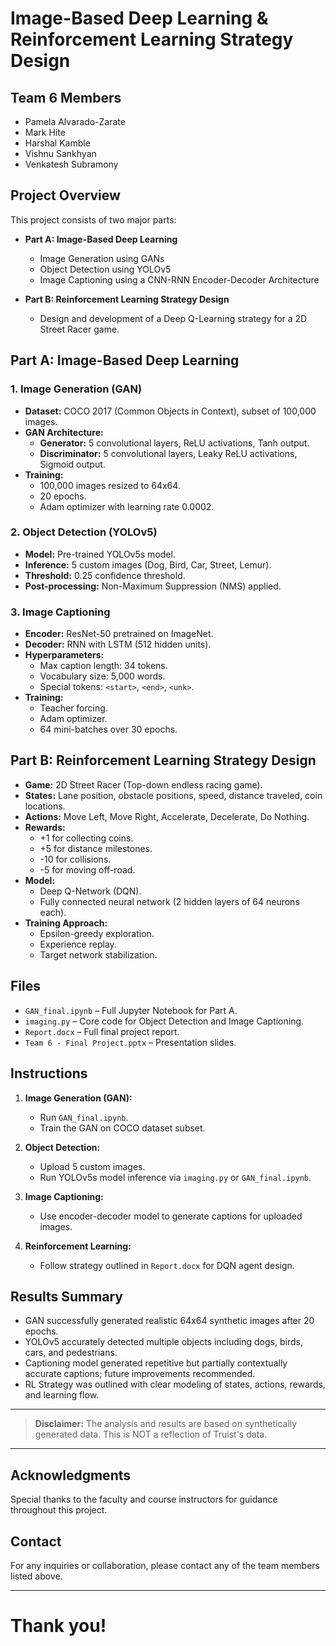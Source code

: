 # Image-Based Deep Learning & Reinforcement Learning Strategy Design

## Team 6 Members
- Pamela Alvarado-Zarate
- Mark Hite
- Harshal Kamble
- Vishnu Sankhyan
- Venkatesh Subramony

## Project Overview
This project consists of two major parts:

- **Part A: Image-Based Deep Learning**
  - Image Generation using GANs
  - Object Detection using YOLOv5
  - Image Captioning using a CNN-RNN Encoder-Decoder Architecture

- **Part B: Reinforcement Learning Strategy Design**
  - Design and development of a Deep Q-Learning strategy for a 2D Street Racer game.

## Part A: Image-Based Deep Learning

### 1. Image Generation (GAN)
- **Dataset:** COCO 2017 (Common Objects in Context), subset of 100,000 images.
- **GAN Architecture:**
  - **Generator:** 5 convolutional layers, ReLU activations, Tanh output.
  - **Discriminator:** 5 convolutional layers, Leaky ReLU activations, Sigmoid output.
- **Training:**
  - 100,000 images resized to 64x64.
  - 20 epochs.
  - Adam optimizer with learning rate 0.0002.

### 2. Object Detection (YOLOv5)
- **Model:** Pre-trained YOLOv5s model.
- **Inference:** 5 custom images (Dog, Bird, Car, Street, Lemur).
- **Threshold:** 0.25 confidence threshold.
- **Post-processing:** Non-Maximum Suppression (NMS) applied.

### 3. Image Captioning
- **Encoder:** ResNet-50 pretrained on ImageNet.
- **Decoder:** RNN with LSTM (512 hidden units).
- **Hyperparameters:**
  - Max caption length: 34 tokens.
  - Vocabulary size: 5,000 words.
  - Special tokens: `<start>`, `<end>`, `<unk>`.
- **Training:**
  - Teacher forcing.
  - Adam optimizer.
  - 64 mini-batches over 30 epochs.

## Part B: Reinforcement Learning Strategy Design

- **Game:** 2D Street Racer (Top-down endless racing game).
- **States:** Lane position, obstacle positions, speed, distance traveled, coin locations.
- **Actions:** Move Left, Move Right, Accelerate, Decelerate, Do Nothing.
- **Rewards:**
  - +1 for collecting coins.
  - +5 for distance milestones.
  - -10 for collisions.
  - -5 for moving off-road.
- **Model:**
  - Deep Q-Network (DQN).
  - Fully connected neural network (2 hidden layers of 64 neurons each).
- **Training Approach:**
  - Epsilon-greedy exploration.
  - Experience replay.
  - Target network stabilization.

## Files
- `GAN_final.ipynb` – Full Jupyter Notebook for Part A.
- `imaging.py` – Core code for Object Detection and Image Captioning.
- `Report.docx` – Full final project report.
- `Team 6 - Final Project.pptx` – Presentation slides.

## Instructions

1. **Image Generation (GAN):**
   - Run `GAN_final.ipynb`.
   - Train the GAN on COCO dataset subset.

2. **Object Detection:**
   - Upload 5 custom images.
   - Run YOLOv5s model inference via `imaging.py` or `GAN_final.ipynb`.

3. **Image Captioning:**
   - Use encoder-decoder model to generate captions for uploaded images.

4. **Reinforcement Learning:**
   - Follow strategy outlined in `Report.docx` for DQN agent design.

## Results Summary

- GAN successfully generated realistic 64x64 synthetic images after 20 epochs.
- YOLOv5 accurately detected multiple objects including dogs, birds, cars, and pedestrians.
- Captioning model generated repetitive but partially contextually accurate captions; future improvements recommended.
- RL Strategy was outlined with clear modeling of states, actions, rewards, and learning flow.

---

> **Disclaimer:** The analysis and results are based on synthetically generated data. This is NOT a reflection of Truist's data.

---

## Acknowledgments
Special thanks to the faculty and course instructors for guidance throughout this project.

## Contact
For any inquiries or collaboration, please contact any of the team members listed above.

---

# Thank you!
